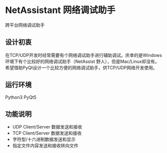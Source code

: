 # NetAssistant 网络调试助手
跨平台网络调试助手

## 设计初衷
在TCP/UDP开发时经常需要有个网络调试助手进行辅助调试。庆幸的是Windows环境下有个比较好的网络调试助手（NetAssist 野人），但是Mac/Linux却没有。希望借助PyQt设计一个比较方便的网络调试助手，供TCP/UDP网络开发使用。


## 运行环境
Python3
PyQt5

## 功能说明
- UDP Client/Server 数据发送和接收
- TCP Client/Server 数据发送和接收
- 字符型/十六进制数据发送和显示
- 指定文件内容发送和接收转向文件

